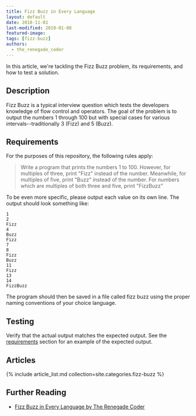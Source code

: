 ```yaml
---
title: Fizz Buzz in Every Language
layout: default
date: 2018-11-01
last-modified: 2019-01-08
featured-image:
tags: [fizz-buzz]
authors:
  - the_renegade_coder
---
```


In this article, we're tackling the Fizz Buzz problem, its requirements, and
how to test a solution.

## Description

Fizz Buzz is a typical interview question which tests the developers knowledge
of flow control and operators. The goal of the problem is to output the
numbers 1 through 100 but with special cases for various intervals--traditionally
3 (Fizz) and 5 (Buzz).

## Requirements

For the purposes of this repository, the following rules apply:

> Write a program that prints the numbers 1 to 100. However, for multiples of three,
> print "Fizz" instead of the number. Meanwhile, for multiples of five, print "Buzz"
> instead of the number. For numbers which are multiples of both three and five,
> print "FizzBuzz"

To be even more specific, please output each value on its own line. The output
should look something like:

```console
1
2
Fizz
4
Buzz
Fizz
7
8
Fizz
Buzz
11
Fizz
13
14
FizzBuzz
```

The program should then be saved in a file called fizz buzz using the proper
naming conventions of your choice language.

## Testing

Verify that the actual output matches the expected output. See the
[requirements][3] section for an example of the expected output.

## Articles

{% include article_list.md collection=site.categories.fizz-buzz %}

## Further Reading

-   [Fizz Buzz in Every Language by The Renegade Coder][2]

[1]: ../assets/Fizz_Buzz.png

[2]: https://therenegadecoder.com/series/fizz-buzz-in-every-language/

[3]: #requirements
